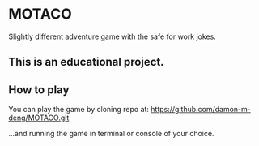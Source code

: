 # MOTACO
Slightly different adventure game with the safe for work jokes.

## This is an educational project.

## How to play
You can play the game by cloning repo at:   https://github.com/damon-m-deng/MOTACO.git

...and running the game in terminal or console of your choice.

